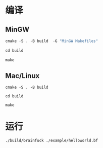 # 编译

## MinGW

```c
cmake -S . -B build  -G "MinGW Makefiles"
    
cd build
    
make
```

## Mac/Linux

`````
cmake -S . -B build

cd build
    
make
`````

# 运行

```bash
./build/brainfuck ./example/helloworld.bf
```

